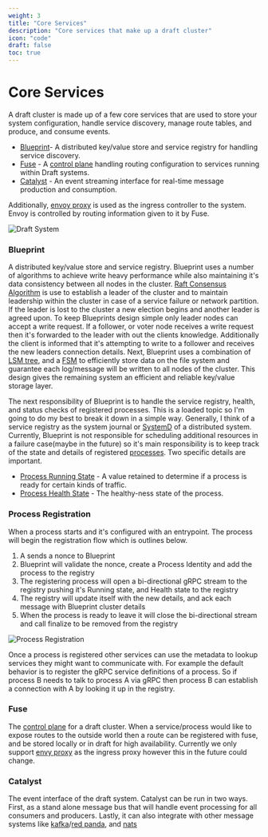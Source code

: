 ```yaml
---
weight: 3
title: "Core Services"
description: "Core services that make up a draft cluster"
icon: "code"
draft: false
toc: true
---
```


# Core Services

A draft cluster is made up of a few core services that are used to store your system configuration, handle service discovery, manage route tables, and produce, and consume events.

- [Blueprint](https://github.com/steady-bytes/draft/tree/main/services/core/blueprint)- A distributed key/value store and service registry for handling service discovery.
- [Fuse](https://github.com/steady-bytes/draft/tree/main/services/core/fuse) - A [control plane](https://en.wikipedia.org/wiki/Control_plane) handling routing configuration to services running within Draft systems.
- [Catalyst](https://github.com/steady-bytes/draft/tree/main/services/core/catalyst) - An event streaming interface for real-time message production and consumption.

Additionally, [envoy proxy]() is used as the ingress controller to the system. Envoy is controlled by routing information given to it by Fuse.

![Draft System](/draft-system.png)

### Blueprint
A distributed key/value store and service registry. Blueprint uses a number of algorithms to achieve write heavy performance while also maintaining it's data consistency between all nodes in the cluster. [Raft Consensus Algorithm](https://raft.github.io/) is use to establish a leader of the cluster and to maintain leadership within the cluster in case of a service failure or network partition. If the leader is lost to the cluster a new election begins and another leader is agreed upon. To keep Blueprints design simple only leader nodes can accept a write request. If a follower, or voter node receives a write request then it's forwarded to the leader with out the clients knowledge. Additionally the client is informed that it's attempting to write to a follower and receives the new leaders connection details. Next, Blueprint uses a combination of [LSM tree](https://en.wikipedia.org/wiki/Log-structured_merge-tree), and a [FSM](https://en.wikipedia.org/wiki/Finite-state_machine) to efficiently store data on the file system and guarantee each log/message will be written to all nodes of the cluster. This design gives the remaining system an efficient and reliable key/value storage layer.

The next responsibility of Blueprint is to handle the service registry, health, and status checks of registered processes. This is a loaded topic so I'm going to do my best to break it down in a simple way. Generally, I think of a service registry as the system journal or [SystemD](https://en.wikipedia.org/wiki/Systemd) of a distributed system. Currently, Blueprint is not responsible for scheduling additional resources in a failure case(maybe in the future) so it's main responsibility is to keep track of the state and details of registered [processes](https://github.com/steady-bytes/draft/blob/main/api/core/registry/service_discovery/v1/models.proto#L33). Two specific details are important.

* [Process Running State](https://github.com/steady-bytes/draft/blob/e7bb27cf10c60decbdb668cfbacf11ceadd9de86/api/core/registry/service_discovery/v1/models.proto#L88) - A value retained to determine if a process is ready for certain kinds of traffic.
* [Process Health State](https://github.com/steady-bytes/draft/blob/e7bb27cf10c60decbdb668cfbacf11ceadd9de86/api/core/registry/service_discovery/v1/models.proto#L96) - The healthy-ness state of the process.

### Process Registration
When a process starts and it's configured with an entrypoint. The process will begin the registration flow which is outlines below.

1. A sends a nonce to Blueprint
2. Blueprint will validate the nonce, create a Process Identity and add the process to the registry
3. The registering process will open a bi-directional gRPC stream to the registry pushing it's Running state, and Health state to the registry
4. The registry will update itself with the new details, and ack each message with Blueprint cluster details
5. When the process is ready to leave it will close the bi-directional stream and call finalize to be removed from the registry

![Process Registration](process-registration.png)

Once a process is registered other services can use the metadata to lookup services they might want to communicate with. For example the default behavior is to register the gRPC service definitions of a process. So if process B needs to talk to process A via gRPC then process B can establish a connection with A by looking it up in the registry.

### Fuse
The [control plane](https://en.wikipedia.org/wiki/Control_plane) for a draft cluster. When a service/process would like to expose routes to the outside world then a route can be registered with fuse, and be stored locally or in draft for high availability. Currently we only support [envy proxy](https://www.envoyproxy.io/) as the ingress proxy however this in the future could change.

### Catalyst
The event interface of the draft system. Catalyst can be run in two ways. First, as a stand alone message bus that will handle event processing for all consumers and producers. Lastly, it can also integrate with other message systems like [kafka](https://kafka.apache.org/)/[red panda](https://www.redpanda.com/), and [nats](https://nats.io/)